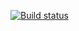 
[![Build status](https://ci.appveyor.com/api/projects/status/0nq73gg1bp13i85b?svg=true)](https://ci.appveyor.com/project/VCheckS/patterns-2)
